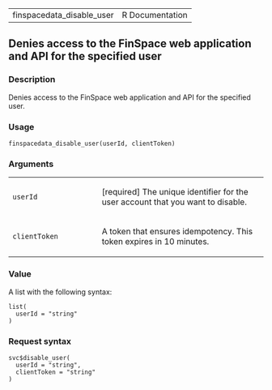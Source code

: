 <table style="width: 100%;">
<tbody>
<tr class="odd">
<td>finspacedata_disable_user</td>
<td style="text-align: right;">R Documentation</td>
</tr>
</tbody>
</table>

## Denies access to the FinSpace web application and API for the specified user

### Description

Denies access to the FinSpace web application and API for the specified
user.

### Usage

    finspacedata_disable_user(userId, clientToken)

### Arguments

<table>
<colgroup>
<col style="width: 35%" />
<col style="width: 65%" />
</colgroup>
<tbody>
<tr class="odd">
<td><code id="finspacedata_disable_user_:_userId">userId</code></td>
<td><p>[required] The unique identifier for the user account that you
want to disable.</p></td>
</tr>
<tr class="even">
<td><code
id="finspacedata_disable_user_:_clientToken">clientToken</code></td>
<td><p>A token that ensures idempotency. This token expires in 10
minutes.</p></td>
</tr>
</tbody>
</table>

### Value

A list with the following syntax:

    list(
      userId = "string"
    )

### Request syntax

    svc$disable_user(
      userId = "string",
      clientToken = "string"
    )
